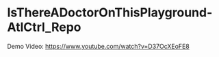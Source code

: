 # IsThereADoctorOnThisPlayground-AtlCtrl_Repo
 
Demo Video: https://www.youtube.com/watch?v=D37OcXEoFE8
